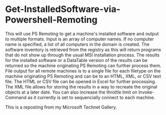 # Get-InstalledSoftware-via-Powershell-Remoting

This will use PS Remoting to get a machine's installed software and output to multiple formats.  Input is an array of computer names.  If no computer name is specified, a list of all computers in the domain is created.  The software inventory is retrieved from the registry as this will return programs that do not show up through the usual MSI installation process.  The results for the installed software or a DataTable version of the results can be returned so the machine originating PS Remoting can further process them.  File output for all remote machines is to a single file for each filetype on the machine originating PS Remoting and can be to an HTML, XML, or CSV text file.  The HTML or CSV file can be opened in Excel for further processing.  The XML file allows for storing the results in a way to recreate the original objects at a later date.  You can also increase the throttle limit on Invoke-Command as it currently is set to sequencially connect to each machine.  
 
 This is a reposting from my Microsoft Technet Gallery.
 

